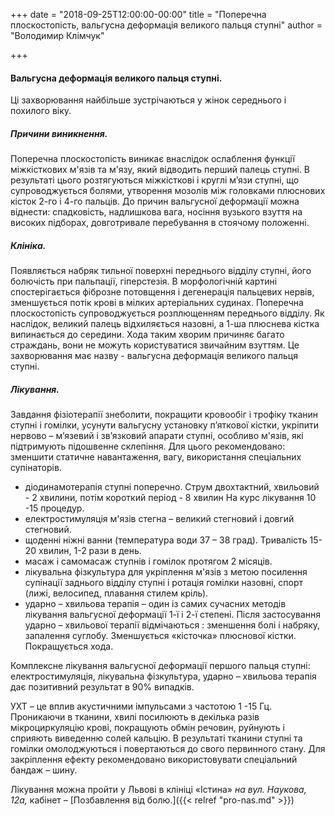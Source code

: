 +++
date = "2018-09-25T12:00:00-00:00"
title = "Поперечна плоскостопість, вальгусна деформація великого пальця ступні"
author = "Володимир Клімчук"

+++
 

####  Вальгусна деформація великого пальця ступні.

Ці захворювання найбільше зустрічаються у жінок середнього і похилого віку.

##### Причини виникнення. 

Поперечна плоскостопість виникає внаслідок ослаблення функції міжкісткових м'язів та м'язу, який відводить перший палець ступні. В результаті цього розтягуються міжкісткові і круглі м’язи ступні, що супроводжується болями, утворення мозолів між головками плюснових кісток 2-го і 4-го пальців. До причин вальгусної деформації можна віднести: спадковість, надлишкова вага, носіння вузького взуття на високих підборах, довготривале перебування в стоячому положенні.

##### Клініка. 

Появляється набряк тильної поверхні переднього відділу ступні, його болючість при пальпації, гіперстезія. В морфологічній картині спостерігається фіброзне потовщення і дегенерація пальцевих нервів, зменшується потік крові в мілких артеріальних судинах. Поперечна плоскостопість супроводжується розплющенням  переднього відділу. Як наслідок, великий палець відхиляється назовні, а 1-ша плюснева кістка випинається до середини. Хода таким хворим причиняє багато страждань, вони не можуть користуватися звичайним взуттям. Це захворювання має назву - вальгусна деформація великого пальця ступні.

##### Лікування.

 Завдання фізіотерапії знеболити, покращити кровообіг і трофіку тканин ступні і гомілки, усунути вальгусну установку п’яткової кістки, укріпити нервово – м’язевий і зв’язковий апарати ступні, особливо м'язів, які підтримують підошвенне склепіння. Для цього рекомендовано: зменшити статичне навантаження, вагу, використання  спеціальних супінаторів.
 
 *	діодинамотерапія ступні поперечно. Струм двохтактний, хвильовий - 2 хвилини, потім короткий період - 8 хвилин На курс лікування 10 -15 процедур.
 *	електростимуляція м'язів стегна – великий стегновий і довгий стегновий. 
 *	щоденні ніжні ванни (температура води 37 – 38 град). Тривалість 15-20 хвилин, 1-2 рази в день.
 *	масаж і самомасаж ступнів і гомілок протягом 2 місяців.
 *	лікувальна фізкультура для укріплення м'язів з метою посилення супінації заднього відділу ступні і ротація гомілки назовні, спорт (лижі, велосипед, плавання стилем кріль).
 *	ударно – хвильова терапія – один із самих сучасних методів лікування  вальгусної деформації 1-ї і 2-ї степені. Після застосування ударно – хвильової терапії відмічаються : зменшення болі і набряку, запалення суглобу. Зменшується «кісточка» плюснової кістки. Покращується хода.
 
Комплексне лікування вальгусної деформації першого пальця ступні: електростимуляція, лікувальна фізкультура, ударно – хвильова терапія дає позитивний результат в 90% випадків.

 УХТ – це вплив акустичними імпульсами з частотою 1 -15 Гц. Проникаючи в тканини, хвилі посилюють в декілька разів мікроциркуляцію крові, покращують обмін речовин, руйнують і сприяють виведенню солей кальцію. В результаті тканини ступні та гомілки омолоджуються і повертаються до свого первинного стану. Для закріплення ефекту рекомендовано використовувати спеціальний бандаж – шину.
 
 Лікування можна пройти у Львові в клініці «Істина» *на вул. Наукова, 12а,* кабінет – [Позбавлення від болю.]({{< relref "pro-nas.md" >}}) 

